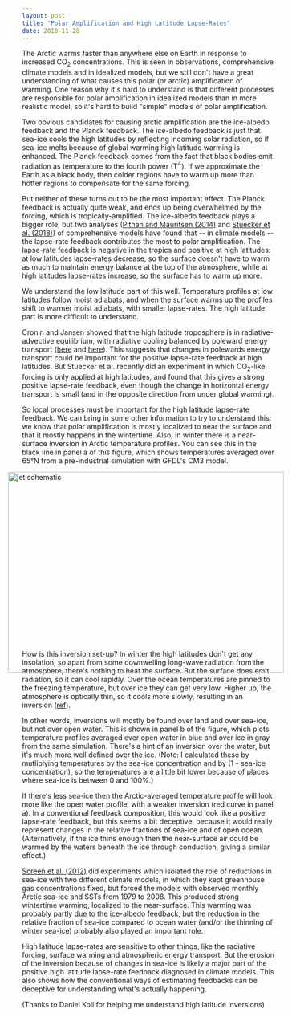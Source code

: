 ```yaml
---
layout: post
title: "Polar Amplification and High Latitude Lapse-Rates"
date: 2018-11-28
---
```


The Arctic warms faster than anywhere else on Earth in response to increased CO<sub>2</sub> concentrations. This is seen in observations, comprehensive climate models and in idealized models, but we still don't have a great understanding of what causes this polar (or arctic) amplification of warming. One reason why it's hard to understand is that different processes are responsible for polar amplification in idealized models than in more realistic model, so it's hard to build "simple" models of polar amplification.

Two obvious candidates for causing arctic amplification are the ice-albedo feedback and the Planck feedback. The ice-albedo feedback is just that sea-ice cools the high latitudes by reflecting incoming solar radiation, so if sea-ice melts because of global warming high latitude warming is enhanced. The Planck feedback comes from the fact that black bodies emit radiation as temperature to the fourth power (T<sup>4</sup>). If we approximate the Earth as a black body, then colder regions have to warm up more than hotter regions to compensate for the same forcing.

But neither of these turns out to be the most important effect. The Planck feedback is actually quite weak, and ends up being overwhelmed by the forcing, which is tropically-amplified. The ice-albedo feedback plays a bigger role, but two analyses (<a href="https://www.nature.com/articles/ngeo2071.pdf">Pithan and Mauritsen (2014)</a> and <a href="https://www.nature.com/articles/s41558-018-0339-y.pdf">Stuecker et al. (2018)</a>) of comprehensive models have found that -- in climate models -- the lapse-rate feedback contributes the most to polar amplification. The lapse-rate feedback is negative in the tropics and positive at high latitudes: at low latitudes lapse-rates decrease, so the surface doesn't have to warm as much to maintain energy balance at the top of the atmosphere, while at high latitudes lapse-rates increase, so the surface has to warm up more.

We understand the low latitude part of this well. Temperature profiles at low latitudes follow moist adiabats, and when the surface warms up the profiles shift to warmer moist adiabats, with smaller lapse-rates. The high latitude part is more difficult to understand.

Cronin and Jansen showed that the high latitude troposphere is in radiative-advective equilibrium, with radiative cooling balanced by poleward energy transport (<a href="http://web.mit.edu/~twcronin/www/document/PayneJansenCronin2015.pdf">here</a> and <a href="http://web.mit.edu/~twcronin/www/document/CroninJansen2015.pdf">here</a>). This suggests that changes in polewards energy transport could be important for the positive lapse-rate feedback at high latitudes. But Stuecker et al. recently did an experiment in which CO<sub>2</sub>-like forcing is only applied at high latitudes, and found that this gives a strong positive lapse-rate feedback, even though the change in horizontal energy transport is small (and in the opposite direction from under global warming).

So local processes must be important for the high latitude lapse-rate feedback. We can bring in some other information to try to understand this: we know that polar amplification is mostly localized to near the surface and that it mostly happens in the wintertime. Also, in winter there is a near-surface inversion in Arctic temperature profiles. You can see this in the black line in panel a of this figure, which shows temperatures averaged over 65&#176;N from a pre-industrial simulation with GFDL's CM3 model.

<img src="http://nicklutsko.github.io/notes/images/arctic_temperatures_comp.png" alt="jet schematic" style="position:absolute; left:200px; width:550px;height:400px;" class="center">
<br /><br /><br /><br /><br /><br /><br /><br /><br /><br /><br /><br /><br /><br /><br /><br /><br /><br /><br /><br />

How is this inversion set-up? In winter the high latitudes don't get any insolation, so apart from some downwelling long-wave radiation from the atmosphere, there's nothing to heat the surface. But the surface does emit radiation, so it can cool rapidly. Over the ocean temperatures are pinned to the freezing temperature, but over ice they can get very low. Higher up, the atmosphere is optically thin, so it cools more slowly, resulting in an inversion (<a href="https://link.springer.com/article/10.1007/s00382-013-1964-9">ref</a>).

In other words, inversions will mostly be found over land and over sea-ice, but not over open water. This is shown in panel b of the figure, which plots temperature profiles averaged over open water in blue and over ice in gray from the same simulation. There's a hint of an inversion over the water, but it's much more well defined over the ice. (Note: I calculated these by mutliplying temperatures by the sea-ice concentration and by (1 - sea-ice concentration), so the temperatures are a little bit lower because of places where sea-ice is between 0 and 100%.)

If there's less sea-ice then the Arctic-averaged temperature profile will look more like the open water profile, with a weaker inversion (red curve in panel a). In a conventional feedback composition, this would look like a positive lapse-rate feedback, but this seems a bit deceptive, because it would really represent changes in the relative fractions of sea-ice and of open ocean. (Alternatively, if the ice thins enough then the near-surface air could be warmed by the waters beneath the ice through conduction, giving a similar effect.)

<a href="https://agupubs.onlinelibrary.wiley.com/doi/epdf/10.1029/2012GL051598">Screen et al. (2012)</a> did experiments which isolated the role of reductions in sea-ice with two different climate models, in which they kept greenhouse gas concentrations fixed, but forced the models with observed monthly Arctic sea-ice and SSTs from 1979 to 2008. This produced strong wintertime warming, localized to the near-surface. This warming was probably partly due to the ice-albedo feedback, but the reduction in the relative fraction of sea-ice compared to ocean water (and/or the thinning of winter sea-ice) probably also played an important role.

High latitude lapse-rates are sensitive to other things, like the radiative forcing, surface warming and atmospheric energy transport. But the erosion of the inversion because of changes in sea-ice is likely a major part of the positive high latitude lapse-rate feedback diagnosed in climate models. This also shows how the conventional ways of estimating feedbacks can be deceptive for understanding what's actually happening.

(Thanks to Daniel Koll for helping me understand high latitude inversions)



